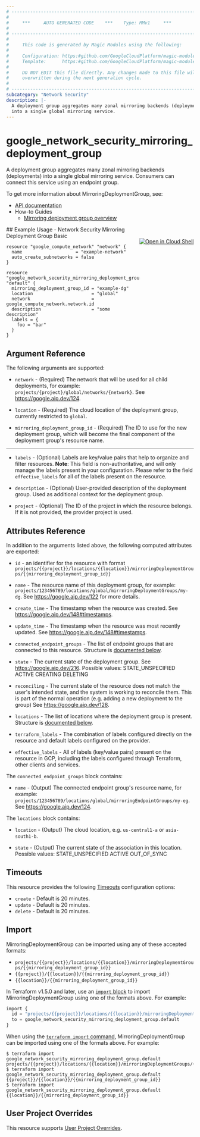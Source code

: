 ```yaml
---
# ----------------------------------------------------------------------------
#
#     ***     AUTO GENERATED CODE    ***    Type: MMv1     ***
#
# ----------------------------------------------------------------------------
#
#     This code is generated by Magic Modules using the following:
#
#     Configuration: https:#github.com/GoogleCloudPlatform/magic-modules/tree/main/mmv1/products/networksecurity/MirroringDeploymentGroup.yaml
#     Template:      https:#github.com/GoogleCloudPlatform/magic-modules/tree/main/mmv1/templates/terraform/resource.html.markdown.tmpl
#
#     DO NOT EDIT this file directly. Any changes made to this file will be
#     overwritten during the next generation cycle.
#
# ----------------------------------------------------------------------------
subcategory: "Network Security"
description: |-
  A deployment group aggregates many zonal mirroring backends (deployments)
  into a single global mirroring service.
---
```


# google_network_security_mirroring_deployment_group

A deployment group aggregates many zonal mirroring backends (deployments)
into a single global mirroring service. Consumers can connect this service
using an endpoint group.


To get more information about MirroringDeploymentGroup, see:

* [API documentation](https://cloud.google.com/network-security-integration/docs/reference/rest/v1/projects.locations.mirroringDeploymentGroups)
* How-to Guides
    * [Mirroring deployment group overview](https://cloud.google.com/network-security-integration/docs/out-of-band/deployment-groups-overview)

<div class = "oics-button" style="float: right; margin: 0 0 -15px">
  <a href="https://console.cloud.google.com/cloudshell/open?cloudshell_git_repo=https%3A%2F%2Fgithub.com%2Fterraform-google-modules%2Fdocs-examples.git&cloudshell_image=gcr.io%2Fcloudshell-images%2Fcloudshell%3Alatest&cloudshell_print=.%2Fmotd&cloudshell_tutorial=.%2Ftutorial.md&cloudshell_working_dir=network_security_mirroring_deployment_group_basic&open_in_editor=main.tf" target="_blank">
    <img alt="Open in Cloud Shell" src="//gstatic.com/cloudssh/images/open-btn.svg" style="max-height: 44px; margin: 32px auto; max-width: 100%;">
  </a>
</div>
## Example Usage - Network Security Mirroring Deployment Group Basic


```hcl
resource "google_compute_network" "network" {
  name                    = "example-network"
  auto_create_subnetworks = false
}

resource "google_network_security_mirroring_deployment_group" "default" {
  mirroring_deployment_group_id = "example-dg"
  location                      = "global"
  network                       = google_compute_network.network.id
  description                   = "some description"
  labels = {
    foo = "bar"
  }
}
```

## Argument Reference

The following arguments are supported:


* `network` -
  (Required)
  The network that will be used for all child deployments, for example:
  `projects/{project}/global/networks/{network}`.
  See https://google.aip.dev/124.

* `location` -
  (Required)
  The cloud location of the deployment group, currently restricted to `global`.

* `mirroring_deployment_group_id` -
  (Required)
  The ID to use for the new deployment group, which will become the final
  component of the deployment group's resource name.


- - -


* `labels` -
  (Optional)
  Labels are key/value pairs that help to organize and filter resources.
  **Note**: This field is non-authoritative, and will only manage the labels present in your configuration.
  Please refer to the field `effective_labels` for all of the labels present on the resource.

* `description` -
  (Optional)
  User-provided description of the deployment group.
  Used as additional context for the deployment group.

* `project` - (Optional) The ID of the project in which the resource belongs.
    If it is not provided, the provider project is used.


## Attributes Reference

In addition to the arguments listed above, the following computed attributes are exported:

* `id` - an identifier for the resource with format `projects/{{project}}/locations/{{location}}/mirroringDeploymentGroups/{{mirroring_deployment_group_id}}`

* `name` -
  The resource name of this deployment group, for example:
  `projects/123456789/locations/global/mirroringDeploymentGroups/my-dg`.
  See https://google.aip.dev/122 for more details.

* `create_time` -
  The timestamp when the resource was created.
  See https://google.aip.dev/148#timestamps.

* `update_time` -
  The timestamp when the resource was most recently updated.
  See https://google.aip.dev/148#timestamps.

* `connected_endpoint_groups` -
  The list of endpoint groups that are connected to this resource.
  Structure is [documented below](#nested_connected_endpoint_groups).

* `state` -
  The current state of the deployment group.
  See https://google.aip.dev/216.
  Possible values:
  STATE_UNSPECIFIED
  ACTIVE
  CREATING
  DELETING

* `reconciling` -
  The current state of the resource does not match the user's intended state,
  and the system is working to reconcile them. This is part of the normal
  operation (e.g. adding a new deployment to the group)
  See https://google.aip.dev/128.

* `locations` -
  The list of locations where the deployment group is present.
  Structure is [documented below](#nested_locations).

* `terraform_labels` -
  The combination of labels configured directly on the resource
   and default labels configured on the provider.

* `effective_labels` -
  All of labels (key/value pairs) present on the resource in GCP, including the labels configured through Terraform, other clients and services.


<a name="nested_connected_endpoint_groups"></a>The `connected_endpoint_groups` block contains:

* `name` -
  (Output)
  The connected endpoint group's resource name, for example:
  `projects/123456789/locations/global/mirroringEndpointGroups/my-eg`.
  See https://google.aip.dev/124.

<a name="nested_locations"></a>The `locations` block contains:

* `location` -
  (Output)
  The cloud location, e.g. `us-central1-a` or `asia-south1-b`.

* `state` -
  (Output)
  The current state of the association in this location.
  Possible values:
  STATE_UNSPECIFIED
  ACTIVE
  OUT_OF_SYNC

## Timeouts

This resource provides the following
[Timeouts](https://developer.hashicorp.com/terraform/plugin/sdkv2/resources/retries-and-customizable-timeouts) configuration options:

- `create` - Default is 20 minutes.
- `update` - Default is 20 minutes.
- `delete` - Default is 20 minutes.

## Import


MirroringDeploymentGroup can be imported using any of these accepted formats:

* `projects/{{project}}/locations/{{location}}/mirroringDeploymentGroups/{{mirroring_deployment_group_id}}`
* `{{project}}/{{location}}/{{mirroring_deployment_group_id}}`
* `{{location}}/{{mirroring_deployment_group_id}}`


In Terraform v1.5.0 and later, use an [`import` block](https://developer.hashicorp.com/terraform/language/import) to import MirroringDeploymentGroup using one of the formats above. For example:

```tf
import {
  id = "projects/{{project}}/locations/{{location}}/mirroringDeploymentGroups/{{mirroring_deployment_group_id}}"
  to = google_network_security_mirroring_deployment_group.default
}
```

When using the [`terraform import` command](https://developer.hashicorp.com/terraform/cli/commands/import), MirroringDeploymentGroup can be imported using one of the formats above. For example:

```
$ terraform import google_network_security_mirroring_deployment_group.default projects/{{project}}/locations/{{location}}/mirroringDeploymentGroups/{{mirroring_deployment_group_id}}
$ terraform import google_network_security_mirroring_deployment_group.default {{project}}/{{location}}/{{mirroring_deployment_group_id}}
$ terraform import google_network_security_mirroring_deployment_group.default {{location}}/{{mirroring_deployment_group_id}}
```

## User Project Overrides

This resource supports [User Project Overrides](https://registry.terraform.io/providers/hashicorp/google/latest/docs/guides/provider_reference#user_project_override).
